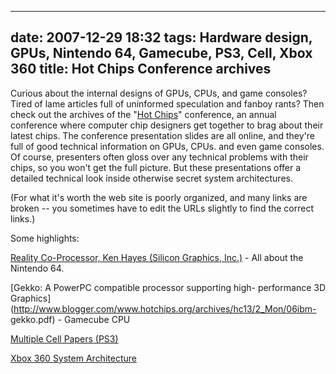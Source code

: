 
---
date: 2007-12-29 18:32
tags: Hardware design, GPUs, Nintendo 64, Gamecube, PS3, Cell, Xbox 360
title: Hot Chips Conference archives
---

Curious about the internal designs of GPUs, CPUs, and game consoles? Tired of
lame articles full of uninformed speculation and fanboy rants? Then check out
the archives of the "[Hot Chips](http://www.hotchips.org/archives/)"
conference, an annual conference where computer chip designers get together to
brag about their latest chips. The conference presentation slides are all
online, and they're full of good technical information on GPUs, CPUs. and even
game consoles. Of course, presenters often gloss over any technical problems
with their chips, so you won't get the full picture. But these presentations
offer a detailed technical look inside otherwise secret system architectures.

(For what it's worth the web site is poorly organized, and many links are
broken -- you sometimes have to edit the URLs slightly to find the correct
links.)

Some highlights:

[Reality Co-Processor, Ken Hayes (Silicon Graphics, Inc.)](http://www.hotchips.org/archives/hc9/3_Tue/HC9.S10/HC9.10.2.pdf) \- All
about the Nintendo 64.

[Gekko: A PowerPC compatible processor supporting high- performance 3D Graphics](http://www.blogger.com/www.hotchips.org/archives/hc13/2_Mon/06ibm-
gekko.pdf) \- Gamecube CPU

[ Multiple Cell Papers (PS3)](http://www.hotchips.org/archives/hc17/index.htm)

[Xbox 360 System Architecture](http://www.hotchips.org/archives/hc17/3_Tue/HC17.S8/HC17.S8T4.pdf)
